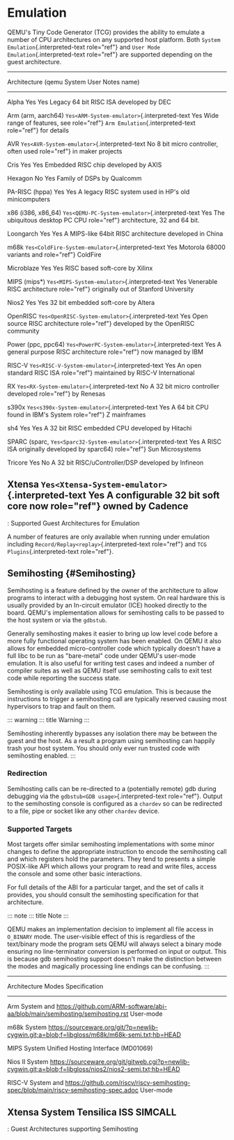 # Emulation

QEMU\'s Tiny Code Generator (TCG) provides the ability to emulate a
number of CPU architectures on any supported host platform. Both
`System Emulation`{.interpreted-text role="ref"} and
`User Mode Emulation`{.interpreted-text role="ref"} are supported
depending on the guest architecture.

  ---------------------------------------------------------------------------------------------------------------------
  Architecture (qemu    System                                              User    Notes
  name)                                                                             
  --------------------- --------------------------------------------------- ------- -----------------------------------
  Alpha                 Yes                                                 Yes     Legacy 64 bit RISC ISA developed by
                                                                                    DEC

  Arm (arm, aarch64)    `Yes<ARM-System-emulator>`{.interpreted-text        Yes     Wide range of features, see
                        role="ref"}                                                 `Arm Emulation`{.interpreted-text
                                                                                    role="ref"} for details

  AVR                   `Yes<AVR-System-emulator>`{.interpreted-text        No      8 bit micro controller, often used
                        role="ref"}                                                 in maker projects

  Cris                  Yes                                                 Yes     Embedded RISC chip developed by
                                                                                    AXIS

  Hexagon               No                                                  Yes     Family of DSPs by Qualcomm

  PA-RISC (hppa)        Yes                                                 Yes     A legacy RISC system used in HP\'s
                                                                                    old minicomputers

  x86 (i386, x86_64)    `Yes<QEMU-PC-System-emulator>`{.interpreted-text    Yes     The ubiquitous desktop PC CPU
                        role="ref"}                                                 architecture, 32 and 64 bit.

  Loongarch             Yes                                                 Yes     A MIPS-like 64bit RISC architecture
                                                                                    developed in China

  m68k                  `Yes<ColdFire-System-emulator>`{.interpreted-text   Yes     Motorola 68000 variants and
                        role="ref"}                                                 ColdFire

  Microblaze            Yes                                                 Yes     RISC based soft-core by Xilinx

  MIPS (mips\*)         `Yes<MIPS-System-emulator>`{.interpreted-text       Yes     Venerable RISC architecture
                        role="ref"}                                                 originally out of Stanford
                                                                                    University

  Nios2                 Yes                                                 Yes     32 bit embedded soft-core by Altera

  OpenRISC              `Yes<OpenRISC-System-emulator>`{.interpreted-text   Yes     Open source RISC architecture
                        role="ref"}                                                 developed by the OpenRISC community

  Power (ppc, ppc64)    `Yes<PowerPC-System-emulator>`{.interpreted-text    Yes     A general purpose RISC architecture
                        role="ref"}                                                 now managed by IBM

  RISC-V                `Yes<RISC-V-System-emulator>`{.interpreted-text     Yes     An open standard RISC ISA
                        role="ref"}                                                 maintained by RISC-V International

  RX                    `Yes<RX-System-emulator>`{.interpreted-text         No      A 32 bit micro controller developed
                        role="ref"}                                                 by Renesas

  s390x                 `Yes<s390x-System-emulator>`{.interpreted-text      Yes     A 64 bit CPU found in IBM\'s System
                        role="ref"}                                                 Z mainframes

  sh4                   Yes                                                 Yes     A 32 bit RISC embedded CPU
                                                                                    developed by Hitachi

  SPARC (sparc,         `Yes<Sparc32-System-emulator>`{.interpreted-text    Yes     A RISC ISA originally developed by
  sparc64)              role="ref"}                                                 Sun Microsystems

  Tricore               Yes                                                 No      A 32 bit RISC/uController/DSP
                                                                                    developed by Infineon

  Xtensa                `Yes<Xtensa-System-emulator>`{.interpreted-text     Yes     A configurable 32 bit soft core now
                        role="ref"}                                                 owned by Cadence
  ---------------------------------------------------------------------------------------------------------------------

  : Supported Guest Architectures for Emulation

A number of features are only available when running under emulation
including `Record/Replay<replay>`{.interpreted-text role="ref"} and
`TCG Plugins`{.interpreted-text role="ref"}.

## Semihosting {#Semihosting}

Semihosting is a feature defined by the owner of the architecture to
allow programs to interact with a debugging host system. On real
hardware this is usually provided by an In-circuit emulator (ICE) hooked
directly to the board. QEMU\'s implementation allows for semihosting
calls to be passed to the host system or via the `gdbstub`.

Generally semihosting makes it easier to bring up low level code before
a more fully functional operating system has been enabled. On QEMU it
also allows for embedded micro-controller code which typically doesn\'t
have a full libc to be run as \"bare-metal\" code under QEMU\'s
user-mode emulation. It is also useful for writing test cases and indeed
a number of compiler suites as well as QEMU itself use semihosting calls
to exit test code while reporting the success state.

Semihosting is only available using TCG emulation. This is because the
instructions to trigger a semihosting call are typically reserved
causing most hypervisors to trap and fault on them.

::: warning
::: title
Warning
:::

Semihosting inherently bypasses any isolation there may be between the
guest and the host. As a result a program using semihosting can happily
trash your host system. You should only ever run trusted code with
semihosting enabled.
:::

### Redirection

Semihosting calls can be re-directed to a (potentially remote) gdb
during debugging via the `gdbstub<GDB usage>`{.interpreted-text
role="ref"}. Output to the semihosting console is configured as a
`chardev` so can be redirected to a file, pipe or socket like any other
`chardev` device.

### Supported Targets

Most targets offer similar semihosting implementations with some minor
changes to define the appropriate instruction to encode the semihosting
call and which registers hold the parameters. They tend to presents a
simple POSIX-like API which allows your program to read and write files,
access the console and some other basic interactions.

For full details of the ABI for a particular target, and the set of
calls it provides, you should consult the semihosting specification for
that architecture.

::: note
::: title
Note
:::

QEMU makes an implementation decision to implement all file access in
`O_BINARY` mode. The user-visible effect of this is regardless of the
text/binary mode the program sets QEMU will always select a binary mode
ensuring no line-terminator conversion is performed on input or output.
This is because gdb semihosting support doesn\'t make the distinction
between the modes and magically processing line endings can be
confusing.
:::

  ---------------------------------------------------------------------------------------------------------------------------------------
  Architecture   Modes       Specification
  -------------- ----------- ------------------------------------------------------------------------------------------------------------
  Arm            System and  <https://github.com/ARM-software/abi-aa/blob/main/semihosting/semihosting.rst>
                 User-mode   

  m68k           System      <https://sourceware.org/git/?p=newlib-cygwin.git;a=blob;f=libgloss/m68k/m68k-semi.txt;hb=HEAD>

  MIPS           System      Unified Hosting Interface (MD01069)

  Nios II        System      <https://sourceware.org/git/gitweb.cgi?p=newlib-cygwin.git;a=blob;f=libgloss/nios2/nios2-semi.txt;hb=HEAD>

  RISC-V         System and  <https://github.com/riscv/riscv-semihosting-spec/blob/main/riscv-semihosting-spec.adoc>
                 User-mode   

  Xtensa         System      Tensilica ISS SIMCALL
  ---------------------------------------------------------------------------------------------------------------------------------------

  : Guest Architectures supporting Semihosting
